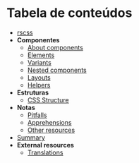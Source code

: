 # Tabela de conteúdos

- [rscss](../README.md)
- **Componentes**
  - [About components](components.md)
  - [Elements](elements.md)
  - [Variants](variants.md)
  - [Nested components](nested-components.md)
  - [Layouts](layouts.md)
  - [Helpers](helpers.md)
- **Estruturas**
  - [CSS Structure](css-structure.md)
- **Notas**
  - [Pitfalls](pitfalls.md)
  - [Apprehensions](apprehensions.md)
  - [Other resources](other-resources.md)
- [Summary](summary.md)
- **External resources**
  - [Translations](translations.md)
